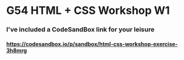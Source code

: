# G54 HTML + CSS Workshop W1

### I've included a CodeSandBox link for your leisure
#### https://codesandbox.io/p/sandbox/html-css-workshop-exercise-3h8mrg